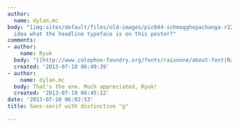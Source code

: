 ```yaml
---
author:
  name: dylan.mc
body: "[img:sites/default/files/old-images/pic044-schmagghepachanga-r22_6275.jpg]\r\n\r\nAny
  idea what the headline typeface is on this poster?"
comments:
- author:
    name: Ryuk
  body: "[[http://www.colophon-foundry.org/fonts/raisonne/about-font|Raisonn\xE9]]"
  created: '2013-07-10 06:49:39'
- author:
    name: dylan.mc
  body: That's the one. Much appreciated, Ryuk!
  created: '2013-07-10 08:45:12'
date: '2013-07-10 06:02:53'
title: Sans-serif with distinctive "g"

---
```

